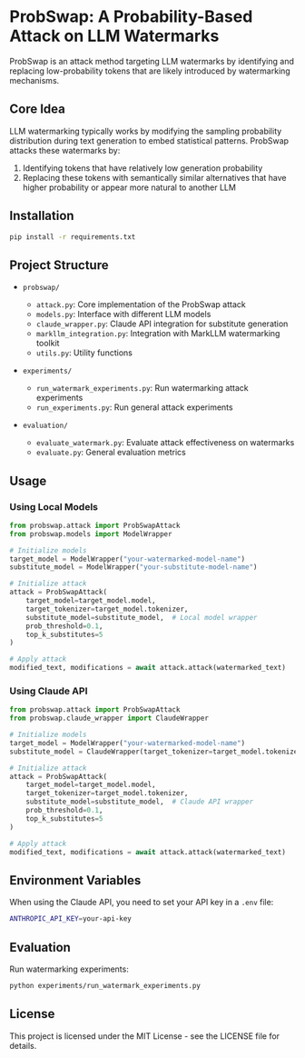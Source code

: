 # ProbSwap: A Probability-Based Attack on LLM Watermarks

ProbSwap is an attack method targeting LLM watermarks by identifying and replacing low-probability tokens that are likely introduced by watermarking mechanisms.

## Core Idea

LLM watermarking typically works by modifying the sampling probability distribution during text generation to embed statistical patterns. ProbSwap attacks these watermarks by:

1. Identifying tokens that have relatively low generation probability
2. Replacing these tokens with semantically similar alternatives that have higher probability or appear more natural to another LLM

## Installation

```bash
pip install -r requirements.txt
```

## Project Structure

- `probswap/`
  - `attack.py`: Core implementation of the ProbSwap attack
  - `models.py`: Interface with different LLM models
  - `claude_wrapper.py`: Claude API integration for substitute generation
  - `markllm_integration.py`: Integration with MarkLLM watermarking toolkit
  - `utils.py`: Utility functions

- `experiments/`
  - `run_watermark_experiments.py`: Run watermarking attack experiments
  - `run_experiments.py`: Run general attack experiments

- `evaluation/`
  - `evaluate_watermark.py`: Evaluate attack effectiveness on watermarks
  - `evaluate.py`: General evaluation metrics

## Usage

### Using Local Models

```python
from probswap.attack import ProbSwapAttack
from probswap.models import ModelWrapper

# Initialize models
target_model = ModelWrapper("your-watermarked-model-name")
substitute_model = ModelWrapper("your-substitute-model-name")

# Initialize attack
attack = ProbSwapAttack(
    target_model=target_model.model,
    target_tokenizer=target_model.tokenizer,
    substitute_model=substitute_model,  # Local model wrapper
    prob_threshold=0.1,
    top_k_substitutes=5
)

# Apply attack
modified_text, modifications = await attack.attack(watermarked_text)
```

### Using Claude API

```python
from probswap.attack import ProbSwapAttack
from probswap.claude_wrapper import ClaudeWrapper

# Initialize models
target_model = ModelWrapper("your-watermarked-model-name")
substitute_model = ClaudeWrapper(target_tokenizer=target_model.tokenizer)

# Initialize attack
attack = ProbSwapAttack(
    target_model=target_model.model,
    target_tokenizer=target_model.tokenizer,
    substitute_model=substitute_model,  # Claude API wrapper
    prob_threshold=0.1,
    top_k_substitutes=5
)

# Apply attack
modified_text, modifications = await attack.attack(watermarked_text)
```

## Environment Variables

When using the Claude API, you need to set your API key in a `.env` file:

```bash
ANTHROPIC_API_KEY=your-api-key
```

## Evaluation

Run watermarking experiments:
```bash
python experiments/run_watermark_experiments.py
```

## License

This project is licensed under the MIT License - see the LICENSE file for details.
